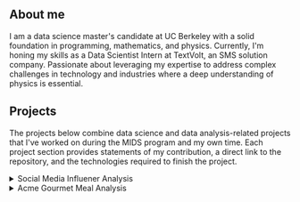 ## About me 

I am a data science master's candidate at UC Berkeley with a solid foundation in programming, mathematics, and physics. Currently, I'm honing my skills as a Data Scientist Intern at TextVolt, an SMS solution company. Passionate about leveraging my expertise to address complex challenges in technology and industries where a deep understanding of physics is essential.

## Projects

The projects below combine data science and data analysis-related projects that I've worked on during the MIDS program and my own time. Each project section provides statements of my contribution, a direct link to the repository, and the technologies required to finish the project. 

<details>
  <summary> Social Media Influener Analysis</summary>
  
  <br/>
  
  **Description**: Using the top social media influencer data of 2021 for Youtube, Instagram, and TikTok platforms, we find a correlation between different types of influencer genres to their subscribers or views. We found that different genres, like sports channels, received more views/subscribers, and comments, while other genres are the opposite. 
  
  **Language**: Python <br/>
  **Code Management**: GitHub, Jupyter Notebook <br/>
  **Link**: This [folder](https://github.com/Mamesa-El/Projects/tree/main/Social%20Median%20Influencer) contains the final reports, jupyter notebook, and csv files. 
  
</details>

<details>
  <summary> Acme Gourmet Meal Analysis </summary>
  
  <br/>
  
  **Description**: Utilize PostgreSQL database to store ACME customers' data and python to evaluate the best predictor of sales (location, holidays, menus). I determined that the weekend of a holiday resulted in actual sales being 31% below the expected sales.
  
  **Language**: Python, SQL <br/>
  **Code Management**: GitHub, Jupyter Notebook, PostreSQL <br/>
  **Link**: This [folder](https://github.com/Mamesa-El/Projects/tree/main/SQL_Acme%20Gourmet%20Meals) contains two separte folders. The first folder is the data analysis and the second folder is the data validation. 
  
</details>

